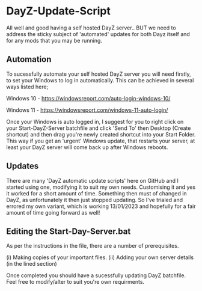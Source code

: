 # DayZ-Update-Script
All well and good having a self hosted DayZ server.. BUT we need to address the sticky subject of 'automated' updates for both Dayz itself and for any mods that you may be running.

## Automation

To sucessfully automate your self hosted DayZ server you will need firstly, to set your Windows to log in automatically. This can be achieved in several ways listed here;

Windows 10 - https://windowsreport.com/auto-login-windows-10/

Windows 11 - https://windowsreport.com/windows-11-auto-login/

Once your Windows is auto logged in, I suggest for you to right click on your Start-DayZ-Server batchfile and click 'Send To' then Desktop (Create shortcut) and then drag you're newly created shortcut into your Start Folder. This way if you get an 'urgent' Windows update, that restarts your server, at least your DayZ server will come back up after Windows reboots.


## Updates

There are many 'DayZ automatic update scripts' here on GitHub and I started using one, modifying it to suit my own needs. Customising it and yes it worked for a short amount of time. Something then must of changed in DayZ, as unfortunately it then just stopped updating. So I've trialed and errored my own variant, which is working 13/01/2023 and hopefully for a fair amount of time going forward as well!


## Editing the Start-Day-Server.bat

As per the instructions in the file, there are a number of prerequisites. 

(i) Making copies of your important files.
(ii) Adding your own server details (in the lined section)

Once completed you should have a sucessfully updating DayZ batchfile. Feel free to modify/alter to suit you're own requirments.
